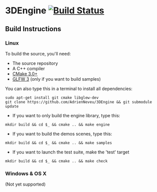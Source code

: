 # 3DEngine [![Build Status](https://travis-ci.com/AdrienNeveu/3DEngine.svg?token=AGcLYmG3qkhAiyxVFXyU&branch=master)](https://travis-ci.com/AdrienNeveu/3DEngine)



## Build Instructions


### Linux
To build the source, you'll need:

* The source repository
* A C++ compiler
* [CMake 3.0+](http://www.cmake.org/)
* [GLFW 3](http://www.glfw.org/) (only if you want to build samples)

You can also type this in a terminal to install all dependencies:

```shell
sudo apt-get install git cmake libglew-dev
git clone https://github.com/AdrienNeveu/3DEngine && git submodule update
```


* If you want to only build the engine library, type this:

```shell
mkdir build && cd $_ && cmake .. && make engine
```

* If you want to build the demos scenes, type this:

```shell
mkdir build && cd $_ && cmake .. && make samples
```

* If you want to launch the test suite, make the 'test' target

```shell
mkdir build && cd $_ && cmake .. && make check
```

### Windows & OS X
(Not yet supported)

